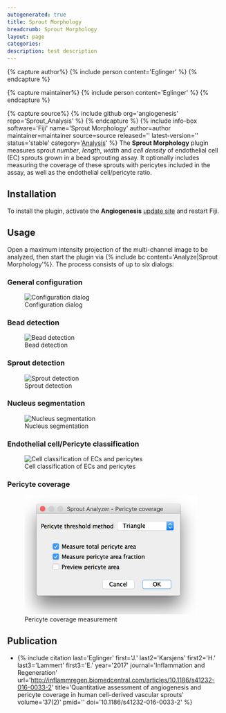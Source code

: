 ```yaml
---
autogenerated: true
title: Sprout Morphology
breadcrumb: Sprout Morphology
layout: page
categories: 
description: test description
---
```



{% capture author%}
{% include person content='Eglinger' %}
{% endcapture %}

{% capture maintainer%}
{% include person content='Eglinger' %}
{% endcapture %}

{% capture source%}
{% include github org='angiogenesis' repo='Sprout\_Analysis' %}
{% endcapture %}
{% include info-box software='Fiji' name='Sprout Morphology' author=author maintainer=maintainer source=source released='' latest-version='' status='stable' category='[Analysis](Category_Analysis)' %} The **Sprout Morphology** plugin measures sprout *number*, *length*, *width* and *cell density* of endothelial cell (EC) sprouts grown in a bead sprouting assay. It optionally includes measuring the coverage of these sprouts with pericytes included in the assay, as well as the endothelial cell/pericyte ratio.

Installation
------------

To install the plugin, activate the **Angiogenesis** [update site](How_to_follow_a_3rd_party_update_site) and restart Fiji.

Usage
-----

Open a maximum intensity projection of the multi-channel image to be analyzed, then start the plugin via {% include bc content='Analyze|Sprout Morphology'%}. The process consists of up to six dialogs:

### General configuration

<figure><img src="/images/pages/SproutAnalyzer_Configuration.png" title="Configuration dialog" width="400" alt="Configuration dialog" /><figcaption aria-hidden="true">Configuration dialog</figcaption></figure>

### Bead detection

<figure><img src="/images/pages/SproutAnalyzer_BeadDetection.png" title="Bead detection" width="400" alt="Bead detection" /><figcaption aria-hidden="true">Bead detection</figcaption></figure>

### Sprout detection

<figure><img src="/images/pages/SproutAnalyzer_SproutDetection.png" title="Sprout detection" width="400" alt="Sprout detection" /><figcaption aria-hidden="true">Sprout detection</figcaption></figure>

### Nucleus segmentation

<figure><img src="/images/pages/SproutAnalyzer_NucleusSegmentation.png" title="Nucleus segmentation" width="400" alt="Nucleus segmentation" /><figcaption aria-hidden="true">Nucleus segmentation</figcaption></figure>

### Endothelial cell/Pericyte classification

<figure><img src="/images/pages/SproutAnalyzer_CellClassification.png" title="Cell classification of ECs and pericytes" width="400" alt="Cell classification of ECs and pericytes" /><figcaption aria-hidden="true">Cell classification of ECs and pericytes</figcaption></figure>

### Pericyte coverage

<figure><img src="/images/pages/SproutAnalyzer_PericyteCoverage.png" title="Pericyte coverage measurement" width="400" alt="Pericyte coverage measurement" /><figcaption aria-hidden="true">Pericyte coverage measurement</figcaption></figure>

Publication
-----------

-   {% include citation last='Eglinger' first='J.' last2='Karsjens' first2='H.' last3='Lammert' first3='E.' year='2017' journal='Inflammation and Regeneration' url='http://inflammregen.biomedcentral.com/articles/10.1186/s41232-016-0033-2' title='Quantitative assessment of angiogenesis and pericyte coverage in human cell-derived vascular sprouts' volume='37(2)' pmid='' doi='10.1186/s41232-016-0033-2' %}
